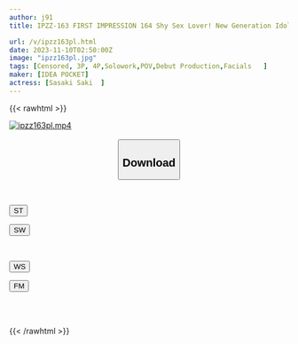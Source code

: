 ```yaml
---
author: j91
title: IPZZ-163 FIRST IMPRESSION 164 Shy Sex Lover! New Generation Idol Beautiful Girl AV Debut Whose Nipples Feel Too Much Saki Sasaki

url: /v/ipzz163pl.html
date: 2023-11-10T02:50:00Z
image: "ipzz163pl.jpg"
tags: [Censored, 3P, 4P,Solowork,POV,Debut Production,Facials	]
maker: [IDEA POCKET]
actress: [Sasaki Saki  ]
---
```



{{< rawhtml >}}

<div class="video" data-videoid="jOkbzVyBoAFmeP">
    <a href="javascript:;">
        <img src="https://my.j91.asia/v/ipzz163pl.jpg" width="WIDTH" height="HEIGHT" alt="ipzz163pl.mp4" loading="lazy">
    </a>
</div>

<script type="text/javascript" src="https://j91.asia/asset/on-demand-st.js"></script>

<br>
  <link rel="stylesheet" href="https://j91.asia/asset/bs5.css">
  
  <center>
  <button class="btn btn-primary" type="button" data-bs-toggle="collapse" data-bs-target=".multi-collapse" aria-expanded="false" aria-controls="multiCollapseExample1 multiCollapseExample2"><h2>Download</h2></button></center>
</p>
<div class="row">
  <div class="col">
    <div class="collapse multi-collapse" id="multiCollapseExample1">
      <div class="card card-body">
	      	      <br>
<div class="buttons">  
<p><a href="https://streamtape.to/v/jOkbzVyBoAFmeP" target="_blank"><button class="btn-hover color-3"><i class="fa fa-download"></i> ST</button></a></p>
<p><a href="https://sfastwish.com/73zeest8q1tr" target="_blank"><button class="btn-hover color-2"><i class="fa fa-download"></i> SW</button></a></p></div>
    </div>
  </div>
</div>
  <div class="col">
    <div class="collapse multi-collapse" id="multiCollapseExample2">
      <div class="card card-body">
	      <br>
<div class="buttons">
<p><a href="javascript:;" target="_blank"><button class="btn-hover color-9"><i class="fa fa-download"></i> WS</button></a></p>
<p><a href="javascript:;" target="_blank"><button class="btn-hover color-8"><i class="fa fa-download"></i> FM</button></a></p></div>
<br><br>
      </div>
    </div>
  </div>
</div>

{{< /rawhtml >}}
